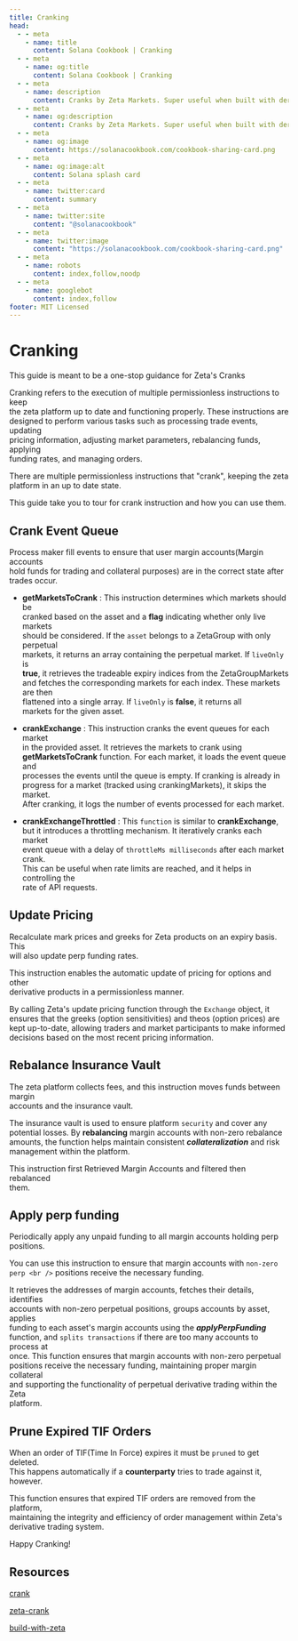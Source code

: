 ```yaml
---
title: Cranking
head:
  - - meta
    - name: title
      content: Solana Cookbook | Cranking
  - - meta
    - name: og:title
      content: Solana Cookbook | Cranking
  - - meta
    - name: description
      content: Cranks by Zeta Markets. Super useful when built with derivative market platforms.
  - - meta
    - name: og:description
      content: Cranks by Zeta Markets. Super useful when built with derivative market platforms.
  - - meta
    - name: og:image
      content: https://solanacookbook.com/cookbook-sharing-card.png
  - - meta
    - name: og:image:alt
      content: Solana splash card
  - - meta
    - name: twitter:card
      content: summary
  - - meta
    - name: twitter:site
      content: "@solanacookbook"
  - - meta
    - name: twitter:image
      content: "https://solanacookbook.com/cookbook-sharing-card.png"
  - - meta
    - name: robots
      content: index,follow,noodp
  - - meta
    - name: googlebot
      content: index,follow
footer: MIT Licensed
---
```


# Cranking

This guide is meant to be a one-stop guidance for Zeta's Cranks

Cranking refers to the execution of multiple permissionless instructions to keep <br />
the zeta platform up to date and functioning properly. These instructions are <br />
designed to perform various tasks such as processing trade events, updating <br />
pricing information, adjusting market parameters, rebalancing funds, applying <br />
funding rates, and managing orders.

There are multiple permissionless instructions that "crank", keeping the zeta <br />
platform in an up to date state.

This guide take you to tour for crank instruction and how you can use them.

## Crank Event Queue

Process maker fill events to ensure that user margin accounts(Margin accounts <br />
hold funds for trading and collateral purposes) are in the correct state after <br />
trades occur.

* __getMarketsToCrank__ : This instruction determines which markets should be <br />
cranked based on the asset and a **flag** indicating whether only live markets <br />
should be considered. If the `asset` belongs to a ZetaGroup with only perpetual <br />
markets, it returns an array containing the perpetual market. If `liveOnly` is <br />
**true**, it retrieves the tradeable expiry indices from the ZetaGroupMarkets <br />
and fetches the corresponding markets for each index. These markets are then <br />
flattened into a single array. If `liveOnly` is **false**, it returns all <br />
markets for the given asset.

* __crankExchange__ : This instruction cranks the event queues for each market <br />
in the provided asset. It retrieves the markets to crank using <br />
**getMarketsToCrank** function. For each market, it loads the event queue and <br />
processes the events until the queue is empty. If cranking is already in <br />
progress for a market (tracked using crankingMarkets), it skips the market. <br />
After cranking, it logs the number of events processed for each market.

* __crankExchangeThrottled__ : This `function` is similar to **crankExchange**, <br />
but it introduces a throttling mechanism. It iteratively cranks each market <br />
event queue with a delay of `throttleMs milliseconds` after each market crank. <br />
This can be useful when rate limits are reached, and it helps in controlling the <br /> 
rate of API requests.

<SolanaCodeGroup>
  <SolanaCodeGroupItem title="TS" active>

  <template v-slot:default>

@[code](@/code/cranking/crank-exchange/crank-exchange.en.ts)

  </template>

  <template v-slot:preview>

@[code](@/code/cranking/crank-exchange/crank-exchange.preview.en.ts)

  </template>
  </SolanaCodeGroupItem>
</SolanaCodeGroup>

## Update Pricing

Recalculate mark prices and greeks for Zeta products on an expiry basis. This <br />
will also update perp funding rates.

This instruction enables the automatic update of pricing for options and other <br />
derivative products in a permissionless manner.

By calling Zeta's update pricing function through the `Exchange` object, it <br />
ensures that the greeks (option sensitivities) and theos (option prices) are <br />
kept up-to-date, allowing traders and market participants to make informed <br />
decisions based on the most recent pricing information.

<SolanaCodeGroup>
  <SolanaCodeGroupItem title="TS" active>

  <template v-slot:default>

@[code](@/code/cranking/update-pricing/update-pricing.en.ts)

  </template>

  <template v-slot:preview>

@[code](@/code/cranking/update-pricing/update-pricing.preview.en.ts)

  </template>
  </SolanaCodeGroupItem>
</SolanaCodeGroup>


## Rebalance Insurance Vault

The zeta platform collects fees, and this instruction moves funds between margin <br />
accounts and the insurance vault.

The insurance vault is used to ensure platform `security` and cover any <br />
potential losses. By **rebalancing** margin accounts with non-zero rebalance <br />
amounts, the function helps maintain consistent ___collateralization___ and risk <br />
management within the platform.

This instruction first Retrieved Margin Accounts and filtered then rebalanced <br />
them.

<SolanaCodeGroup>
  <SolanaCodeGroupItem title="TS" active>

  <template v-slot:default>

@[code](@/code/cranking/rebalance-insurance-vault/rebalance-insurance-vault.en.ts)

  </template>

  <template v-slot:preview>

@[code](@/code/cranking/rebalance-insurance-vault/rebalance-insurance-vault.preview.en.ts)

  </template>
  </SolanaCodeGroupItem>
</SolanaCodeGroup>

## Apply perp funding

Periodically apply any unpaid funding to all margin accounts holding perp <br />
positions.

You can use this instruction to ensure that margin accounts with `non-zero perp <br />`
positions receive the necessary funding.

It retrieves the addresses of margin accounts, fetches their details, identifies <br />
accounts with non-zero perpetual positions, groups accounts by asset, applies <br />
funding to each asset's margin accounts using the ***applyPerpFunding*** <br />
function, and `splits transactions` if there are too many accounts to process at <br />
once. This function ensures that margin accounts with non-zero perpetual <br />
positions receive the necessary funding, maintaining proper margin collateral <br />
and supporting the functionality of perpetual derivative trading within the Zeta <br />
platform.

<SolanaCodeGroup>
  <SolanaCodeGroupItem title="TS" active>

  <template v-slot:default>

@[code](@/code/cranking/apply-funding/apply-funding.en.ts)

  </template>

  <template v-slot:preview>

@[code](@/code/cranking/apply-funding/apply-funding.preview.en.ts)

  </template>
  </SolanaCodeGroupItem>
</SolanaCodeGroup>

## Prune Expired TIF Orders

When an order of TIF(Time In Force) expires it must be `pruned` to get deleted. <br />
This happens automatically if a **counterparty** tries to trade against it, <br />
however.

This function ensures that expired TIF orders are removed from the platform, <br />
maintaining the integrity and efficiency of order management within Zeta's <br />
derivative trading system.

<SolanaCodeGroup>
  <SolanaCodeGroupItem title="TS" active>

  <template v-slot:default>

@[code](@/code/cranking/prune-orders/prune-orders.en.ts)

  </template>

  <template v-slot:preview>

@[code](@/code/cranking/prune-orders/prune-orders.preview.en.ts)

  </template>
  </SolanaCodeGroupItem>
</SolanaCodeGroup>

Happy Cranking!

## Resources
[crank](https://twitter.com/0xPemulis/status/1483115445389508610)

[zeta-crank](https://docs.zeta.markets/build-with-zeta/zeta-typescript-sdk/examples/cranking)

[build-with-zeta](https://docs.zeta.markets/build-with-zeta/zeta-typescript-sdk)
